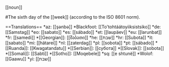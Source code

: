 [[noun]]

#The sixth day of the [[week]] (according to the ISO 8601 norm).

==Translations==
*az: [[ş&#601;nb&#601;]]
*Blackfoot: [[To'tohtáátoyiiksistsiko]]
*de: [[Samstag]]
*eo: [[sabato]]
*es: [[sábado]]
*et: [[laupäev]]
*eu: [[larunbat]]
*fr: [[samedi]]
*[[Georgian]]: [[შაბათი]]
*he: [[שבת]]
*hr: [[Subota]]
*it: [[sabato]]
*mi: [[hätarei]]
*nl: [[zaterdag]]
*pl: [[sobota]]
*pt: [[s&aacute;bado]]
*[[Ruanda]]: [[Kwagatandatu]]
*[[Serbian]]: [[субота]]
*[[Slovak]]: [[sobota]]
*[[Somali]]: [[Sabti]]
*[[Sotho]]: [[Moqebele]]
*sq: [[e shtunë]]
*Wolof: [[Gaawu]]
*yi: [[שבת]]